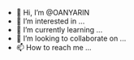 - 👋 Hi, I’m @OANYARIN
- 👀 I’m interested in ...
- 🌱 I’m currently learning ...
- 💞️ I’m looking to collaborate on ...
- 📫 How to reach me ...

<!---
OANYARIN/OANYARIN is a ✨ special ✨ repository because its `README.md` (this file) appears on your GitHub profile.
You can click the Preview link to take a look at your changes.
--->
